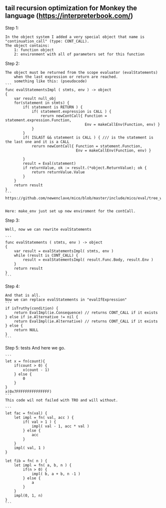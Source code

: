 ﻿## tail recursion optimization for Monkey the language 	(https://interpreterbook.com/)


Step 1:

    In the object system I added a very special object that name is "continuation_call" (type: CONT_CALL).
    The object contains:
        1: function object
        2: environment with all of parameters set for this function

Step 2:

    The object must be returned from the scope evaluator (evalStatements)
        when the last expression or return are reached.
        something like this: (pseudocode)
    ```
    func evalStatementsImpl ( stmts, env ) -> object
    {
        var result null_obj
        for(statement in stmts) {
            if( statement is RETURN ) {
                if( statement.expression is CALL ) {
                    rerurn newContCall{ Function = statement.expression.Function,
                                        Env = makeCallEnv(Function, env) }
                }
            }
            if( ISLAST && statement is CALL ) { /// is the statement is the last one and it is a CALL
                rerurn newContCall{ Function = statement.Function,
                                    Env = makeCallEnv(Function, env) }

            }
            result = Eval(statement)
            if returnValue, ok := result.(*object.ReturnValue); ok {
                return returnValue.Value
            }
        }
        return result
    }
    ```
    https://github.com/newenclave/mico/blob/master/include/mico/eval/tree_walking.h#L447


    Here: make_env just set up new enviroment for the contCall.

Step 3:

    Well, now we can rewrite evalStatements

    ```
    func evalStatements ( stmts, env ) -> object
    {
        var result = evalStatementsImpl( stmts, env )
        while (result is CONT_CALL) {
            result = evalStatementsImpl( result.Func.Body, result.Env )
        }
        return result
    }
    ```

Step 4:

    And that is all.
    Now we can replace evalStatements in "evalIfExpression"
    ```
    if isTruthy(condition) {
        return EvalImpl(ie.Consequence) // returns CONT_CALL if it exists
    } else if ie.Alternative != nil {
        return EvalImpl(ie.Alternative) // returns CONT_CALL if it exists
    } else {
        return NULL
    }
    ```

Step 5: tests
    And here we go.

    ```
    let x = fn(count){
        if(count > 0) {
            x(count - 1)
        } else {
            0
        }
    }
    x(0x7FFFFFFFFFFFFFFF)
    ```
    This code wil not failed with TRO and will without.

    ```
    let fac = fn(val) {
        let impl = fn( val, acc ) {
            if( val > 1 ) {
                impl( val - 1, acc * val )
            } else {
                acc
            }
        }
        impl( val, 1 )
    }

    let fib = fn( n ) {
        let impl = fn( a, b, n ) {
            if(n > 0) {
                impl( b, a + b, n -1 )
            } else {
                a
            }
        }
        impl(0, 1, n)
    }
    ```

